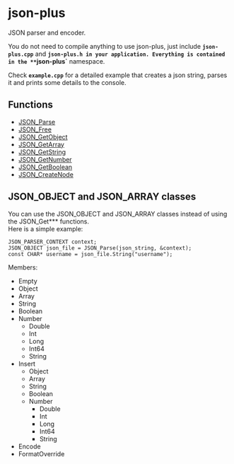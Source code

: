 # json-plus
JSON parser and encoder.

You do not need to compile anything to use json-plus, just include **`json-plus.cpp`** and **`json-plus.h in your application.
Everything is contained in the **`json-plus`** namespace.

Check **`example.cpp`** for a detailed example that creates a json string, parses it and prints some details to the console.

## Functions

- [JSON_Parse](docs/JSON_Parse.md)
- [JSON_Free](docs/JSON_Free.md)
- [JSON_GetObject](docs/JSON_GetObject.md)
- [JSON_GetArray](docs/JSON_GetArray.md)
- [JSON_GetString](docs/JSON_GetString.md)
- [JSON_GetNumber](docs/JSON_GetNumber.md)
- [JSON_GetBoolean](docs/JSON_GetBoolean.md)
- [JSON_CreateNode](docs/JSON_CreateNode.md)

## JSON_OBJECT and JSON_ARRAY classes

You can use the JSON_OBJECT and JSON_ARRAY classes instead of using the JSON_Get*** functions.  
Here is a simple example:
```
JSON_PARSER_CONTEXT context;
JSON_OBJECT json_file = JSON_Parse(json_string, &context);
const CHAR* username = json_file.String("username");
```

Members:
- Empty
- Object
- Array
- String
- Boolean
- Number
  - Double
  - Int
  - Long
  - Int64
  - String
- Insert
  - Object
  - Array
  - String
  - Boolean
  - Number
    - Double
    - Int
    - Long
    - Int64
    - String
- Encode
- FormatOverride

